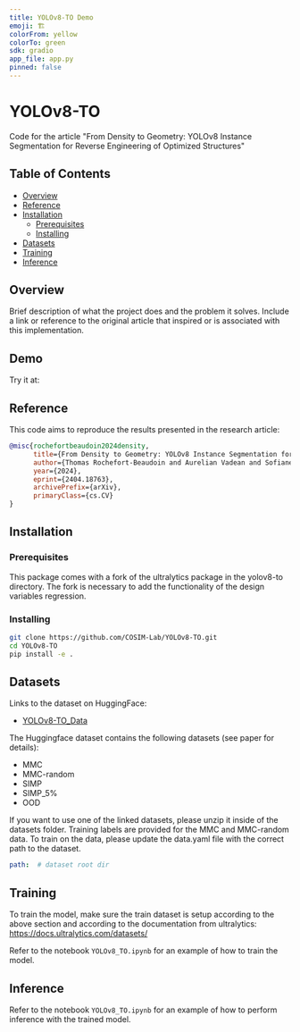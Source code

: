```yaml
---
title: YOLOv8-TO Demo
emoji: 🏗️
colorFrom: yellow
colorTo: green
sdk: gradio
app_file: app.py
pinned: false
---
```



# YOLOv8-TO
Code for the article "From Density to Geometry: YOLOv8 Instance Segmentation for Reverse Engineering of Optimized Structures"

## Table of Contents
- [Overview](#overview)
- [Reference](#reference)
- [Installation](#installation)
  - [Prerequisites](#prerequisites)
  - [Installing](#installing)
- [Datasets](#datasets)
- [Training](#training)
- [Inference](#inference)

## Overview
Brief description of what the project does and the problem it solves. Include a link or reference to the original article that inspired or is associated with this implementation.

## Demo
Try it at:

##  Reference
This code aims to reproduce the results presented in the research article:

```bibtex
@misc{rochefortbeaudoin2024density,
      title={From Density to Geometry: YOLOv8 Instance Segmentation for Reverse Engineering of Optimized Structures}, 
      author={Thomas Rochefort-Beaudoin and Aurelian Vadean and Sofiane Achiche and Niels Aage},
      year={2024},
      eprint={2404.18763},
      archivePrefix={arXiv},
      primaryClass={cs.CV}
}
```
## Installation

### Prerequisites
This package comes with a fork of the ultralytics package in the yolov8-to directory. The fork is necessary to add the functionality of the design variables regression.

### Installing

```bash
git clone https://github.com/COSIM-Lab/YOLOv8-TO.git
cd YOLOv8-TO
pip install -e .
```
## Datasets
Links to the dataset on HuggingFace:
- [YOLOv8-TO_Data](https://huggingface.co/datasets/tomrb/yolov8to_data)

The Huggingface dataset contains the following datasets (see paper for details):
- MMC
- MMC-random
- SIMP
- SIMP_5%
- OOD


If you want to use one of the linked datasets, please unzip it inside of the datasets folder. Training labels are provided for the MMC and MMC-random data. To train on the data, please update the data.yaml file with the correct path to the dataset.
```yaml
path:  # dataset root dir
```


## Training

To train the model, make sure the train dataset is setup according to the above section and according to the documentation from ultralytics:
https://docs.ultralytics.com/datasets/

Refer to the notebook `YOLOv8_TO.ipynb` for an example of how to train the model.

## Inference
Refer to the notebook `YOLOv8_TO.ipynb` for an example of how to perform inference with the trained model.